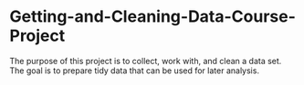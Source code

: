 # Getting-and-Cleaning-Data-Course-Project
The purpose of this project is to collect, work with, and clean a data set. The goal is to prepare tidy data that can be used for later analysis.
